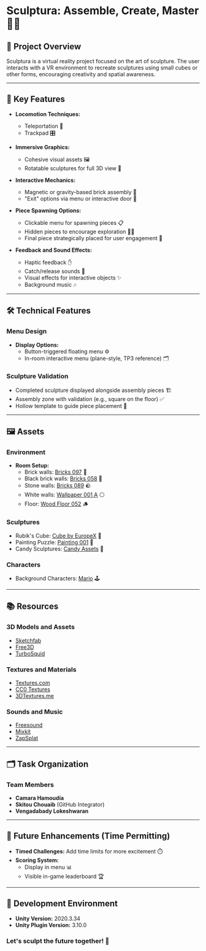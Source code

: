 # Sculptura: Assemble, Create, Master 🎨✨


## 🎯 Project Overview
Sculptura is a virtual reality project focused on the art of sculpture. The user interacts with a VR environment to recreate sculptures using small cubes or other forms, encouraging creativity and spatial awareness.

---

## 🌟 Key Features

- **Locomotion Techniques:**
  - Teleportation 🚀
  - Trackpad 🎛️

- **Immersive Graphics:**
  - Cohesive visual assets 🖼️
  - Rotatable sculptures for full 3D view 🔄

- **Interactive Mechanics:**
  - Magnetic or gravity-based brick assembly 🧲
  - "Exit" options via menu or interactive door 🚪

- **Piece Spawning Options:**
  - Clickable menu for spawning pieces 📋
  - Hidden pieces to encourage exploration 🕵️‍♂️
  - Final piece strategically placed for user engagement 🌟

- **Feedback and Sound Effects:**
  - Haptic feedback ✋
  - Catch/release sounds 🎵
  - Visual effects for interactive objects ✨
  - Background music 🎶

---

## 🛠️ Technical Features

### Menu Design
- **Display Options:**
  - Button-triggered floating menu ⚙️
  - In-room interactive menu (plane-style, TP3 reference) 🗂️

### Sculpture Validation
- Completed sculpture displayed alongside assembly pieces 🏗️
- Assembly zone with validation (e.g., square on the floor) ✅
- Hollow template to guide piece placement 🧩

---

## 🖼️ Assets

### Environment
- **Room Setup:**
  - Brick walls: [Bricks 097](https://ambientcg.com) 🧱
  - Black brick walls: [Bricks 058](https://ambientcg.com) 🖤
  - Stone walls: [Bricks 089](https://ambientcg.com) 🪨
  - White walls: [Wallpaper 001 A](https://ambientcg.com) ⚪
  - Floor: [Wood Floor 052](https://ambientcg.com) 🪵

### Sculptures
- Rubik's Cube: [Cube by EuropeX](https://sketchfab.com) 🧊
- Painting Puzzle: [Painting 001](https://ambientcg.com) 🎨
- Candy Sculptures: [Candy Assets](https://ambientcg.com) 🍭

### Characters
- Background Characters: [Mario](https://sketchfab.com) 🕹️

---

## 📚 Resources

### 3D Models and Assets
- [Sketchfab](https://sketchfab.com)
- [Free3D](https://free3d.com)
- [TurboSquid](https://turbosquid.com)

### Textures and Materials
- [Textures.com](https://textures.com)
- [CC0 Textures](https://cc0textures.com)
- [3DTextures.me](https://3dtextures.me)

### Sounds and Music
- [Freesound](https://freesound.org)
- [Mixkit](https://mixkit.co)
- [ZapSplat](https://zapsplat.com)

---

## 🗂️ Task Organization

### Team Members
- **Camara Hamoudia**
- **Skitou Chouaib** (GitHub Integrator)
- **Vengadabady Lokeshwaran**

---

## 🎉 Future Enhancements (Time Permitting)
- **Timed Challenges:** Add time limits for more excitement ⏱️
- **Scoring System:**
  - Display in menu 📊
  - Visible in-game leaderboard 🏆

---

## 🔧 Development Environment
- **Unity Version:** 2020.3.34
- **Unity Plugin Version:** 3.10.0

### Let's sculpt the future together! 🚀
